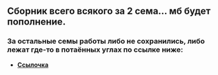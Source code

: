 ## Сборник всего всякого за 2 сема... мб будет пополнение.

### За остальные семы работы либо не сохранились, либо лежат где-то в потаённых углах по ссылке ниже:

- **[Ссылочка](https://github.com/dYGamma/FullDich)**
